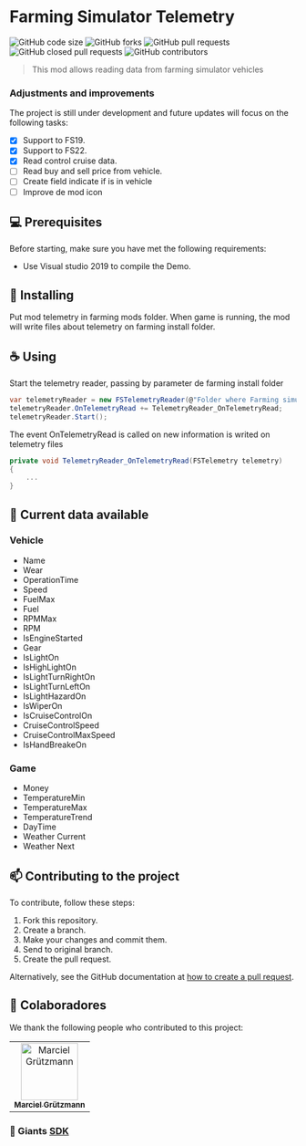 # Farming Simulator Telemetry

![GitHub code size](https://img.shields.io/github/languages/code-size/marciel032/FarmingSimulatorTelemetry?style=for-the-badge)
![GitHub forks](https://img.shields.io/github/forks/marciel032/FarmingSimulatorTelemetry?style=for-the-badge)
![GitHub pull requests](https://img.shields.io/github/issues-pr-raw/marciel032/farmingsimulatortelemetry?style=for-the-badge)
![GitHub closed pull requests](https://img.shields.io/github/issues-pr-closed-raw/marciel032/farmingsimulatortelemetry?style=for-the-badge)
![GitHub contributors](https://img.shields.io/github/contributors/marciel032/farmingsimulatortelemetry?style=for-the-badge)


> This mod allows reading data from farming simulator vehicles

### Adjustments and improvements

The project is still under development and future updates will focus on the following tasks:

- [x] Support to FS19.
- [x] Support to FS22.
- [x] Read control cruise data.
- [ ] Read buy and sell price from vehicle.
- [ ] Create field indicate if is in vehicle
- [ ] Improve de mod icon

## 💻 Prerequisites

Before starting, make sure you have met the following requirements:
* Use Visual studio 2019 to compile the Demo.

## 🚀 Installing

Put mod telemetry in farming mods folder.
When game is running, the mod will write files about telemetry on farming install folder.

## ☕ Using

Start the telemetry reader, passing by parameter de farming install folder
```csharp
var telemetryReader = new FSTelemetryReader(@"Folder where Farming simulator is installed");
telemetryReader.OnTelemetryRead += TelemetryReader_OnTelemetryRead;
telemetryReader.Start();
```

The event OnTelemetryRead is called on new information is writed on telemetry files
```csharp
private void TelemetryReader_OnTelemetryRead(FSTelemetry telemetry)
{
    ...
}
```

## 💾 Current data available

### Vehicle
* Name 
* Wear 
* OperationTime 
* Speed 
* FuelMax 
* Fuel 
* RPMMax 
* RPM 
* IsEngineStarted 
* Gear 
* IsLightOn 
* IsHighLightOn 
* IsLightTurnRightOn 
* IsLightTurnLeftOn 
* IsLightHazardOn
* IsWiperOn
* IsCruiseControlOn
* CruiseControlSpeed
* CruiseControlMaxSpeed
* IsHandBreakeOn

### Game
* Money
* TemperatureMin
* TemperatureMax
* TemperatureTrend
* DayTime
* Weather Current
* Weather Next

## 📫 Contributing to the project
To contribute, follow these steps:

1. Fork this repository.
2. Create a branch.
3. Make your changes and commit them.
4. Send to original branch.
5. Create the pull request.

Alternatively, see the GitHub documentation at [how to create a pull request](https://help.github.com/en/github/collaborating-with-issues-and-pull-requests/creating-a-pull-request).


## 🤝 Colaboradores

We thank the following people who contributed to this project:

<table>
  <tr>
    <td align="center">
      <a href="https://github.com/Marciel032">
        <img src="https://avatars3.githubusercontent.com/Marciel032" width="100px;" alt="Marciel Grützmann"/><br>
        <sub>
          <b>Marciel Grützmann</b>
        </sub>
      </a>
    </td>    
  </tr>
</table>

### 📘 Giants [SDK](https://gdn.giants-software.com/documentation.php)
